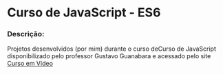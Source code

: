 # Curso de JavaScript - ES6

### Descrição:
Projetos desenvolvidos (por mim) durante o curso deCurso de JavaScript disponibilizado pelo professor Gustavo Guanabara e acessado pelo site [Curso em Vídeo](https://www.cursoemvideo.com/)